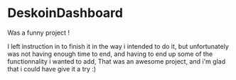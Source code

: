 # DeskoinDashboard
Was a funny project !


I left instruction in to finish it in the way i intended to do it, but unfortunately was not having enough time to end, and having to end up some of the functionnality i wanted to add, That was an awesome project, and i'm glad that i could have give it a try :)
